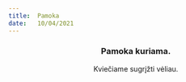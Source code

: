 ```yaml
---
title:  Pamoka
date:   10/04/2021
---
```


### <center>Pamoka kuriama.</center>
<center>Kviečiame sugrįžti vėliau.</center>